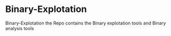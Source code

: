 # Binary-Explotation
Binary-Explotation the Repo contains the Binary explotation tools and Binary analysis tools
